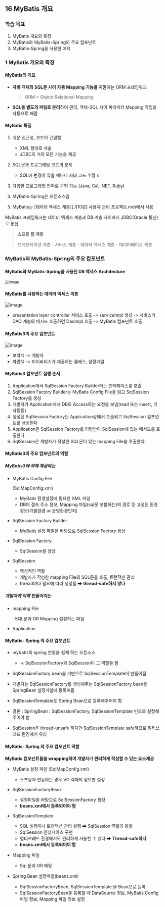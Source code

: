 ## 16 MyBatis 개요

### 학습 목표

1. MyBatis 개요와 특징
2. MyBatis와 MyBatis-Spring의 주요 컴포넌트
3. MyBatis-Spring을 사용한 예제

### 1 MyBatis 개요와 특징

#### MyBatis의 개요

- **자바 객체와 SQL문 사이 자동 Mapping 기능을 지원**하는 ORM 프레임워크

  > ORM = Object Relational Mapping

- **SQL을 별도의 파일로 분리**하여 관리, 객체-SQL 사이 파라미터 Mapping 작업을 자동으로 해줌

#### MyBatis 특징

1. 쉬운 접근성, 코드의 간결함
   - XML 형태로 서술
   - JDBC의 거의 모든 기능을 제공
2. SQL문과 프로그래밍 코드의 분리
   - SQL에 변경이 있을 때마다 자바 코드 수정 x
3. 다양한 프로그래밍 언어로 구현 가능 (Java, C#, .NET, Ruby)

4. MyBatis-Spring은 오픈소스임

5. MyBatis는 [데이터 엑세스 계층](./[10강] 사용자 관리 프로젝트.md)에서 사용

MyBatis 프레임워크는 데이터 엑세스 계층과 DB 계층 사이에서 JDBC(Oracle 통신)로 통신

> **스프링 웹 계층**
>
> 프레젠테이션 계층 - 서비스 계층 - 데이터 엑세스 계층 - 데이터베이스 계층

### MyBatis와 MyBatis-Spring의 주요 컴포넌트

#### MyBatis와 MyBatis-Spring을 사용한 DB 액세스 Architecture

<img src="https://user-images.githubusercontent.com/38436013/108070709-2b683b80-70a8-11eb-902c-baa59666c455.png" alt="image" style="zoom:80%;" />

#### MyBatis를 사용하는 데이터 액세스 계층

![image](https://user-images.githubusercontent.com/38436013/108071158-bd704400-70a8-11eb-9244-63d37032f78a.png)

- presentation layer controller 서비스 호출 -> serviceImpl 생성 -> 서비스가 DAO 계층의 메서드 호출하면 DaoImpl 호출 -> MyBatis 컴포넌트 호출

#### MyBatis3의 주요 컴포넌트

![image](https://user-images.githubusercontent.com/38436013/108071490-21930800-70a9-11eb-842e-8d0189480fbc.png)

- 보라색 -> 개발자 
-  파란색 -> 마이바티스가 제공하는 클래스, 설정파일

#### MyBatis3 컴포넌트 실행 순서

1. Application에서 SqlSession Factory Builder라는 인터페이스를 호출
2. SqlSession Factory Builder는 MyBatis Config File을 읽고 SqlSession Factory를 생성
3. 개발자가 Application에서 DB로 Access하는 요청을 보냄(read 또는 insert, 기타등등)
4. 생성된 SqlSession Factory는 Application상에서 호출되고 SqlSession 컴포넌트를 생성한다
5. Application은 SqlSession Factory를 리턴받아 SqlSession에 있는 메서드를 호출한다
6. SqlSession은 개발자가 작성한 SQL문이 있는 mapping File을 호출한다

#### MyBatis3의 주요 컴포넌트의 역할

##### MyBatis3에 의해 제공되는

- MyBatis Config File

  (SqlMapConfig.xml)

  - MyBatis 환경설정에 필요한 XML 파일
  - DB의 접속 주소 정보, Mapping 파일(sql문 포함하는)의 경로 등 고정된 환경정보(개발환경 or 운영환경인지)

- SqlSession Factory Builder
  - MyBatis 설정 파일을 바탕으로 SqlSession Factory 생성
- SqlSession Factory
  - SqlSession을 생성
- SqlSession
  - 핵심적인 역할
  - 개발자가 작성한 mapping File의 SQL문을 호출, 트랜잭션 관리
  - thread마다 필요에 따라 생성됨 ➡ **thread-safe하지 않다**

##### 개발자에 의해 만들어지는

- mapping File

  : SQL문과 OR Mapping 설정하는 파일

- Application

#### MyBatis- Spring 의 주요 컴포넌트

- mybatis와 spring 연동을 쉽게 하는 오픈소스
  -  ->  SqlSessionFactory과 SqlSession이 그 역할을 함

- SqlSessionFactory bean을 기반으로 SqlSessionTemplate이 만들어짐
- 개발자는 SqlSessionFactory를 생성해주는 SqlSessionFactory bean을 SpringBean 설정파일에 등록해줌
-  SqlSessionTemplate도 Spring Bean으로 등록해주어야 함
- 결론 : SpringBean : SqlSessionFactory, SqlSessionTemplate 빈으로 설정해주어야 함
-  SqlSession은 thread-unsafe 하지만  SqlSessionTemplate safe하므로 멀티쓰레드 환경에서 유리

#### MyBatis- Spring 의 주요 컴포넌트 역할

**MyBatis 컴포넌트들을 wrapping하여 개발자가 편리하게 작성할 수 있는 요소제공**

- MyBatis 설정 파일 (SqlMapConfig.xml)
  - 스프링과 연동하는 경우 VO 객체의 정보만 설정

- SqlSessionFactoryBean
  - 설정파일을 바탕으로 SqlSessionFactory 생성
  - **beans.xml에서 등록되어야 함**
- SqlSessionTemplate
  - SQL 실행이나 트랜잭션 관리 실행 ➡ SqlSession 역할과 동일
  - SqlSession 인터페이스 구현
  - 멀티쓰레드 환경에서도 편리하게 사용할 수 있다 ➡ **Thread-safe하다**
  - **beans.xml에서 등록되어야 함**
- Mapping 파일
  - Sql 문과 OR 매핑
- Spring Bean 설정파일(beans.xml)
  - SqlSessionFactoryBean, SqlSessionTemplate 을 Bean으로 등록
  - SqlSessionFactoryBean을 등록할 때 DataSource 정보, MyBatis Config 파일 정보, Mapping 파일 정보 설정
